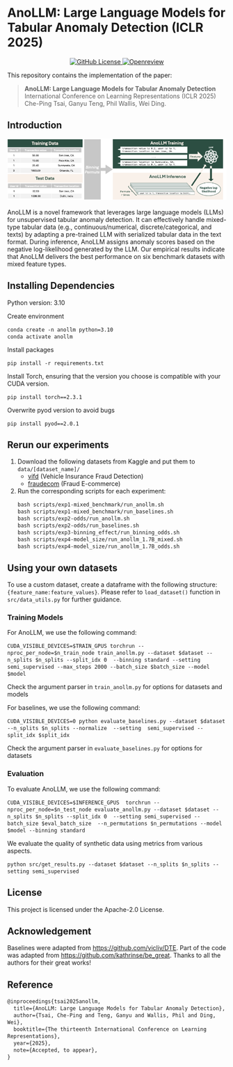 # AnoLLM: Large Language Models for Tabular Anomaly Detection (ICLR 2025)

<p align="center">
  <a href="https://github.com/amazon-science/tabsyn/blob/main/LICENSE">
    <img alt="GitHub License" src="https://img.shields.io/badge/license-Apache 2.0-green">
  </a>
  <a href="https://openreview.net/forum?id=4Ay23yeuz0">
    <img alt="Openreview" src="https://img.shields.io/badge/review-OpenReview-red">
  </a>
</p>

This repository contains the implementation of the paper:
> **AnoLLM: Large Language Models for Tabular Anomaly Detection**  <br>
> International Conference on Learning Representations (ICLR 2025)<br>
> Che-Ping Tsai, Ganyu Teng, Phil Wallis, Wei Ding. <br>

## Introduction

<div align="center">
  <img src="figs/overview.png" alt="Model Logo" width="800" style="margin-left:'auto' margin-right:'auto' display:'block'"/>
  <br>
  <br>
</div>
AnoLLM is a novel framework that leverages large language models (LLMs) for unsupervised tabular anomaly detection. It can effectively handle mixed-type tabular data (e.g., continuous/numerical, discrete/categorical, and texts) by adapting a pre-trained LLM with serialized tabular data in the text format. During inference, AnoLLM assigns anomaly scores based on the negative log-likelihood generated by the LLM. Our empirical results indicate that AnoLLM delivers the best performance on six benchmark datasets with mixed feature types.


## Installing Dependencies

Python version: 3.10


Create environment

```
conda create -n anollm python=3.10
conda activate anollm
```

Install packages

```
pip install -r requirements.txt
```

Install Torch, ensuring that the version you choose is compatible with your CUDA version.
```
pip install torch==2.3.1
```

Overwrite pyod version to avoid bugs
```
pip install pyod==2.0.1
```

## Rerun our experiments

1. Download the following datasets from Kaggle and put them to ``data/[dataset_name]/``
   - [vifd](https://www.kaggle.com/datasets/khusheekapoor/vehicle-insurance-fraud-detection/data) (Vehicle Insurance Fraud Detection)  
   - [fraudecom](https://www.kaggle.com/datasets/vbinh002/fraud-ecommerce/data) (Fraud E-commerce)
2. Run the corresponding scripts for each experiment:
   ```
   bash scripts/exp1-mixed_benchmark/run_anollm.sh
   bash scripts/exp1-mixed_benchmark/run_baselines.sh
   bash scripts/exp2-odds/run_anollm.sh
   bash scripts/exp2-odds/run_baselines.sh
   bash scripts/exp3-binning_effect/run_binning_odds.sh
   bash scripts/exp4-model_size/run_anollm_1.7B_mixed.sh
   bash scripts/exp4-model_size/run_anollm_1.7B_odds.sh
   ```

## Using your own datasets

To use a custom dataset, create a dataframe with the following structure: ``{feature_name:feature_values}``. Please refer to ``load_dataset()`` function in ``src/data_utils.py`` for further guidance.

### Training Models

For AnoLLM, we use the following command:

```
CUDA_VISIBLE_DEVICES=$TRAIN_GPUS torchrun --nproc_per_node=$n_train_node train_anollm.py --dataset $dataset --n_splits $n_splits --split_idx 0  --binning standard --setting semi_supervised --max_steps 2000 --batch_size $batch_size --model $model
```
Check the argument parser in ``train_anollm.py`` for options for datasets and models

For baselines, we use the following command:

```
CUDA_VISIBLE_DEVICES=0 python evaluate_baselines.py --dataset $dataset --n_splits $n_splits --normalize  --setting  semi_supervised --split_idx $split_idx 
```

Check the argument parser in ``evaluate_baselines.py`` for options for datasets 

### Evaluation

To evaluate AnoLLM, we use the following command:
```
CUDA_VISIBLE_DEVICES=$INFERENCE_GPUS  torchrun --nproc_per_node=$n_test_node evaluate_anollm.py --dataset $dataset --n_splits $n_splits --split_idx 0  --setting semi_supervised --batch_size $eval_batch_size  --n_permutations $n_permutations --model $model --binning standard  
``` 

We evaluate the quality of synthetic data using metrics from various aspects.
```
python src/get_results.py --dataset $dataset --n_splits $n_splits --setting semi_supervised
```

## License

This project is licensed under the Apache-2.0 License.

## Acknowledgement
Baselines were adapted from https://github.com/vicliv/DTE. Part of the code was adapted from https://github.com/kathrinse/be_great. Thanks to all the authors for their great works!

## Reference

```
@inproceedings{tsai2025anollm,
  title={AnoLLM: Large Language Models for Tabular Anomaly Detection},
  author={Tsai, Che-Ping and Teng, Ganyu and Wallis, Phil and Ding, Wei},
  booktitle={The thirteenth International Conference on Learning Representations},
  year={2025},
  note={Accepted, to appear},
}
```





